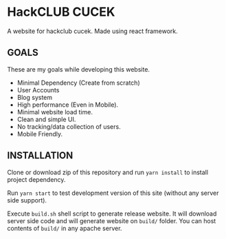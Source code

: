 # HackCLUB CUCEK

A website for hackclub cucek. Made using react framework.

## GOALS

These are my goals while developing this website.

* Minimal Dependency (Create from scratch)
* User Accounts
* Blog system
* High performance (Even in Mobile).
* Minimal website load time.
* Clean and simple UI.
* No tracking/data collection of users.
* Mobile Friendly.


## INSTALLATION

Clone or download zip of this repository and run `yarn install` to install project dependency.

Run `yarn start` to test development version of this site (without any server side support).

Execute `build.sh` shell script to generate release website. It will download server side code and
will generate website on `build/` folder. You can host contents of `build/` in any apache server.
